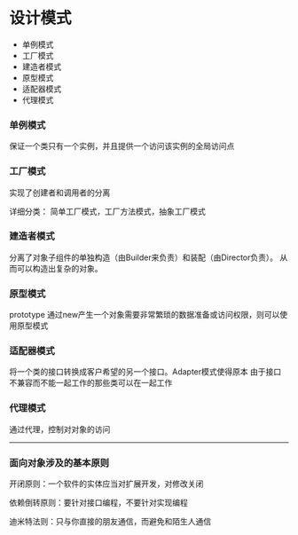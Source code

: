 # 设计模式
* 单例模式
* 工厂模式
* 建造者模式
* 原型模式
* 适配器模式
* 代理模式

### 单例模式
保证一个类只有一个实例，并且提供一个访问该实例的全局访问点

### 工厂模式
实现了创建者和调用者的分离

详细分类： 简单工厂模式，工厂方法模式，抽象工厂模式

### 建造者模式
分离了对象子组件的单独构造（由Builder来负责）和装配（由Director负责）。
从而可以构造出复杂的对象。

### 原型模式
prototype
通过new产生一个对象需要非常繁琐的数据准备或访问权限，则可以使用原型模式

###  适配器模式
将一个类的接口转换成客户希望的另一个接口。Adapter模式使得原本
由于接口不兼容而不能一起工作的那些类可以在一起工作

### 代理模式
通过代理，控制对对象的访问



------------

### 面向对象涉及的基本原则
开闭原则：一个软件的实体应当对扩展开发，对修改关闭

依赖倒转原则：要针对接口编程，不要针对实现编程

迪米特法则：只与你直接的朋友通信，而避免和陌生人通信

